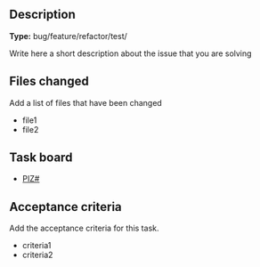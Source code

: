 ## Description

**Type:** bug/feature/refactor/test/

Write here a short description about the issue that you are solving

## Files changed

Add a list of files that have been changed

- file1
- file2

## Task board

- [PIZ#](ticket-url)

## Acceptance criteria

Add the acceptance criteria for this task.

- criteria1
- criteria2
